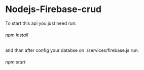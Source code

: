# Nodejs-Firebase-crud

To start this api you just need run:

<h6>npm install</h6>

and than after config your databse on ./services/firebase.js run:

<h6>npm start</h6>

